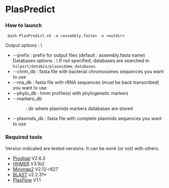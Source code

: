 # PlasPredict 

### How to launch 

` bash PlasPredict.sh -a <assembly.fasta> -o <outdir>`

Output options : \\
* --prefix <prefix> : prefix for output files (default : assembly.fasta name) 
Databases options : \\
If not specified, databases are searched in `hilpert/databis/plasmidome_databases`
* --chrm_db <fasta> : fasta file with bacterial chromosomes sequences you want to use 
* --rna_db <fasta> : fasta file with rRNA sequences (must be back transcribed) you want to use
* --phylo_db <hmm> : hmm profile(s) with phylogenetic markers
* --markers_db <dir> : dir where plasmids markers databases are stored
* --plasmids_db <fasta> : fasta file with complete plasmids sequences you want to use

### Required tools 
Version indicated are tested versions. It can be work (or not) with others. 
* [Prodigal](https://github.com/hyattpd/Prodigal) V2.6.3 
* [HHMER](http://hmmer.org/) V3.1b2
* [Minimap2](https://github.com/lh3/minimap2) V2.12-r827
* [BLAST](https://blast.ncbi.nlm.nih.gov/Blast.cgi?CMD=Web&PAGE_TYPE=BlastDocs&DOC_TYPE=Download) v2.2.31+
* [PlasFlow](https://github.com/smaegol/PlasFlow) V1.1




